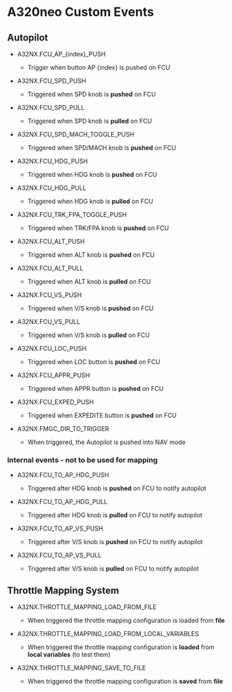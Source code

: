 # A320neo Custom Events

## Autopilot

- A32NX.FCU_AP_{index}_PUSH
    - Trigger when button AP {index} is pushed on FCU

- A32NX.FCU_SPD_PUSH
    - Triggered when SPD knob is **pushed** on FCU

- A32NX.FCU_SPD_PULL
    - Triggered when SPD knob is **pulled** on FCU

- A32NX.FCU_SPD_MACH_TOGGLE_PUSH
    - Triggered when SPD/MACH knob is **pushed** on FCU

- A32NX.FCU_HDG_PUSH
    - Triggered when HDG knob is **pushed** on FCU

- A32NX.FCU_HDG_PULL
    - Triggered when HDG knob is **pulled** on FCU

- A32NX.FCU_TRK_FPA_TOGGLE_PUSH
    - Triggered when TRK/FPA knob is **pushed** on FCU

- A32NX.FCU_ALT_PUSH
    - Triggered when ALT knob is **pushed** on FCU

- A32NX.FCU_ALT_PULL
    - Triggered when ALT knob is **pulled** on FCU

- A32NX.FCU_VS_PUSH
    - Triggered when V/S knob is **pushed** on FCU

- A32NX.FCU_VS_PULL
    - Triggered when V/S knob is **pulled** on FCU

- A32NX.FCU_LOC_PUSH
    - Triggered when LOC button is **pushed** on FCU

- A32NX.FCU_APPR_PUSH
    - Triggered when APPR button is **pushed** on FCU

- A32NX.FCU_EXPED_PUSH
    - Triggered when EXPEDITE button is **pushed** on FCU

- A32NX.FMGC_DIR_TO_TRIGGER
    - When triggered, the Autopilot is pushed into NAV mode

### Internal events - not to be used for mapping

- A32NX.FCU_TO_AP_HDG_PUSH
    - Triggered after HDG knob is **pushed** on FCU to notify autopilot

- A32NX.FCU_TO_AP_HDG_PULL
    - Triggered after HDG knob is **pulled** on FCU to notify autopilot

- A32NX.FCU_TO_AP_VS_PUSH
    - Triggered after V/S knob is **pushed** on FCU to notify autopilot

- A32NX.FCU_TO_AP_VS_PULL
    - Triggered after V/S knob is **pulled** on FCU to notify autopilot
## Throttle Mapping System

- A32NX.THROTTLE_MAPPING_LOAD_FROM_FILE
    - When triggered the throttle mapping configuration is loaded from **file**

- A32NX.THROTTLE_MAPPING_LOAD_FROM_LOCAL_VARIABLES
    - When triggered the throttle mapping configuration is **loaded** from **local variables** (to test them)

- A32NX.THROTTLE_MAPPING_SAVE_TO_FILE
    - When triggered the throttle mapping configuration is **saved** from **file**
